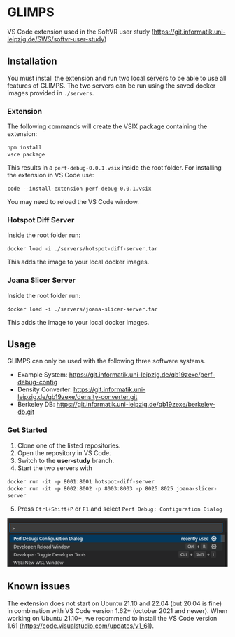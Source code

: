 # GLIMPS
VS Code extension used in the SoftVR user study (https://git.informatik.uni-leipzig.de/SWS/softvr-user-study)

## Installation
You must install the extension and run two local servers to be able to use all features of GLIMPS.
The two servers can be run using the saved docker images provided in `./servers`.

### Extension
The following commands will create the VSIX package containing the extension:
```
npm install
vsce package
```
This results in a `perf-debug-0.0.1.vsix` inside the root folder.
For installing the extension in VS Code use:
```
code --install-extension perf-debug-0.0.1.vsix
```
You may need to reload the VS Code window.<br>

### Hotspot Diff Server
Inside the root folder run:
```
docker load -i ./servers/hotspot-diff-server.tar
```
This adds the image to your local docker images.

### Joana Slicer Server
Inside the root folder run:
```
docker load -i ./servers/joana-slicer-server.tar
```
This adds the image to your local docker images.

## Usage
GLIMPS can only be used with the following three software systems.
- Example System: https://git.informatik.uni-leipzig.de/qb19zexe/perf-debug-config
- Density Converter: https://git.informatik.uni-leipzig.de/qb19zexe/density-converter.git
- Berkeley DB: https://git.informatik.uni-leipzig.de/qb19zexe/berkeley-db.git

### Get Started
1. Clone one of the listed repositories.
2. Open the repository in VS Code.
3. Switch to the <b>user-study</b> branch.
4. Start the two servers with 
```
docker run -it -p 8001:8001 hotspot-diff-server
docker run -it -p 8002:8002 -p 8003:8003 -p 8025:8025 joana-slicer-server
```
5. Press `Ctrl+Shift+P` or `F1` and select `Perf Debug: Configuration Dialog` <br>

![image.png](./images/start-command.png)<br>


## Known issues
The extension does not start on Ubuntu 21.10 and 22.04 (but 20.04 is fine) in combination
with VS Code version 1.62+ (october 2021 and newer).
When working on Ubuntu 21.10+, we recommend to install the VS Code version 1.61 (https://code.visualstudio.com/updates/v1_61).
